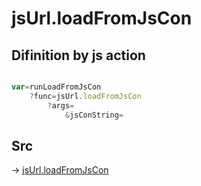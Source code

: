 # jsUrl.loadFromJsCon

## Difinition by js action

```js.js

var=runLoadFromJsCon
	?func=jsUrl.loadFromJsCon
		?args=
			&jsConString=
```

## Src

-> [jsUrl.loadFromJsCon](https://github.com/puutaro/CommandClick/blob/master/app/src/main/java/com/puutaro/commandclick/fragment_lib/terminal_fragment/js_interface/JsUrl.kt#L161)


